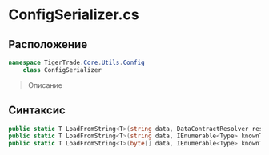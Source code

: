 
# ConfigSerializer.cs
## Расположение
```csharp
namespace TigerTrade.Core.Utils.Config  
    class ConfigSerializer
```

> Описание

## Синтаксис
```csharp
public static T LoadFromString<T>(string data, DataContractResolver resolver = null)
public static T LoadFromString<T>(string data, IEnumerable<Type> knownTypes)                    public static T LoadFromString<T>(byte[] data, DataContractResolver resolver = null)
public static T LoadFromString<T>(byte[] data, IEnumerable<Type> knownTypes)
```
